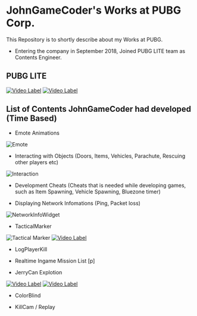 # JohnGameCoder's Works at PUBG Corp.

This Repository is to shortly describe about my Works at PUBG. 
* Entering the company in September 2018, Joined PUBG LITE team as Contents Engineer.

## PUBG LITE
[![Video Label](http://img.youtube.com/vi/vl4CuBw85f8/0.jpg)](https://youtu.be/vl4CuBw85f8)
[![Video Label](http://img.youtube.com/vi/-oxXpfVK9rY/0.jpg)](https://youtu.be/-oxXpfVK9rY)

## List of Contents JohnGameCoder had developed (Time Based)

* Emote Animations

![Emote](https://user-images.githubusercontent.com/35551084/71655966-b5f2bc00-2d7c-11ea-8d13-852b2daf54b1.jpg)

* Interacting with Objects (Doors, Items, Vehicles, Parachute, Rescuing other players etc)

![Interaction](https://user-images.githubusercontent.com/35551084/71656751-f9025e80-2d7f-11ea-860d-b0b5b328c1ce.jpg)

* Development Cheats 
(Cheats that is needed while developing games, such as  Item Spawning, Vehicle Spawning, Bluezone timer)

* Displaying Network Infomations (Ping, Packet loss)

![NetworkInfoWidget](https://user-images.githubusercontent.com/35551084/71655537-98245780-2d7a-11ea-8f77-f16c886af218.JPG)

* TacticalMarker

![Tactical Marker](https://user-images.githubusercontent.com/35551084/71655659-1aad1700-2d7b-11ea-9dcd-6ca92152d396.JPG)
[![Video Label](http://img.youtube.com/vi/wUi2X_2ozvM/0.jpg)](https://youtu.be/wUi2X_2ozvM)

* LogPlayerKill

* Realtime Ingame Mission List [p]

* JerryCan Explotion

[![Video Label](http://img.youtube.com/vi/U8yg96qlk1c/0.jpg)](https://youtu.be/U8yg96qlk1c)
[![Video Label](http://img.youtube.com/vi/WHcISFdyFGI/0.jpg)](https://youtu.be/WHcISFdyFGI)

* ColorBlind

* KillCam / Replay
